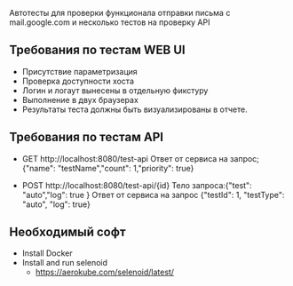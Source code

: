 Автотесты для проверки функционала отправки письма с mail.google.com и несколько тестов на проверку API

Требования по тестам WEB UI
-------------

- Присутствие параметризация
- Проверка доступности хоста
- Логин и логаут вынесены в отдельную фикстуру
- Выполнение в двух браузерах
- Результаты теста должны быть визуализированы в отчете.

Требования по тестам API
-------------

- GET
 http://localhost:8080/test-api
Ответ от сервиса на запрос;{"name": "testName","count": 1,"priority": true}

- POST
 http://localhost:8080/test-api/{id}
Тело запроса:{"test": "auto","log": true }
Ответ от сервиса на запрос
{"testId": 1, "testType": "auto", "log": true}


Необходимый софт
-------------
- Install Docker
- Install and run selenoid
  - https://aerokube.com/selenoid/latest/


